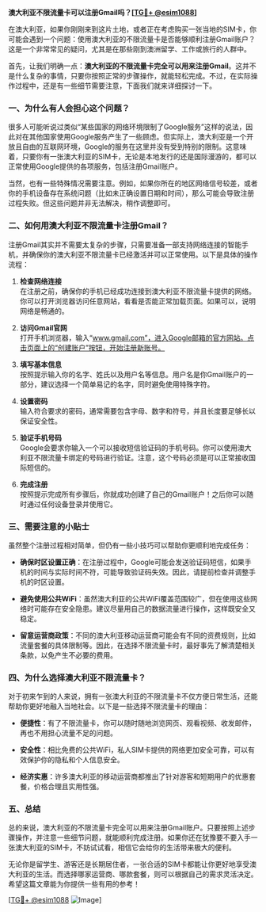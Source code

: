 **澳大利亚不限流量卡可以注册Gmail吗？[[TG💪+ @esim1088](https://t.me/s/esim1088)]**

在澳大利亚，如果你刚刚来到这片土地，或者正在考虑购买一张当地的SIM卡，你可能会遇到一个问题：使用澳大利亚的不限流量卡是否能够顺利注册Gmail账户？这是一个非常常见的疑问，尤其是在那些刚到澳洲留学、工作或旅行的人群中。

首先，让我们明确一点：**澳大利亚的不限流量卡完全可以用来注册Gmail**。这并不是什么复杂的事情，只要你按照正常的步骤操作，就能轻松完成。不过，在实际操作过程中，还是有一些细节需要注意，下面我们就来详细探讨一下。

### **一、为什么有人会担心这个问题？**

很多人可能听说过类似“某些国家的网络环境限制了Google服务”这样的说法，因此对在其他国家使用Google服务产生了一些顾虑。但实际上，澳大利亚是一个开放且自由的互联网环境，Google的服务在这里并没有受到特别的限制。这意味着，只要你有一张澳大利亚的SIM卡，无论是本地发行的还是国际漫游的，都可以正常使用Google提供的各项服务，包括注册Gmail账户。

当然，也有一些特殊情况需要注意。例如，如果你所在的地区网络信号较差，或者你的手机设备存在系统问题（比如未正确设置日期和时间），那么可能会导致注册过程失败。但这些问题并非无法解决，稍作调整即可。

### **二、如何用澳大利亚不限流量卡注册Gmail？**

注册Gmail其实并不需要太复杂的步骤，只需要准备一部支持网络连接的智能手机，并确保你的澳大利亚不限流量卡已经激活并可以正常使用。以下是具体的操作流程：

1. **检查网络连接**  
   在注册之前，确保你的手机已经成功连接到澳大利亚不限流量卡提供的网络。你可以打开浏览器访问任意网站，看看是否能正常加载页面。如果可以，说明网络是畅通的。

2. **访问Gmail官网**  
   打开手机浏览器，输入“www.gmail.com”，进入Google邮箱的官方网站。点击页面上的“创建账户”按钮，开始注册新账号。

3. **填写基本信息**  
   按照提示输入你的名字、姓氏以及用户名等信息。用户名是你Gmail账户的一部分，建议选择一个简单易记的名字，同时避免使用特殊字符。

4. **设置密码**  
   输入符合要求的密码，通常需要包含字母、数字和符号，并且长度要足够长以保证安全性。

5. **验证手机号码**  
   Google会要求你输入一个可以接收短信验证码的手机号码。你可以使用澳大利亚不限流量卡绑定的号码进行验证。注意，这个号码必须是可以正常接收国际短信的。

6. **完成注册**  
   按照提示完成所有步骤后，你就成功创建了自己的Gmail账户！之后你可以随时通过任何设备登录并使用它。

### **三、需要注意的小贴士**

虽然整个注册过程相对简单，但仍有一些小技巧可以帮助你更顺利地完成任务：

- **确保时区设置正确**：在注册过程中，Google可能会发送验证码短信，如果手机的时间与实际时间不符，可能导致验证码失效。因此，请提前检查并调整手机的时区设置。
  
- **避免使用公共WiFi**：虽然澳大利亚的公共WiFi覆盖范围较广，但在使用这些网络时可能存在安全隐患。建议尽量用自己的数据流量进行操作，这样既安全又稳定。

- **留意运营商政策**：不同的澳大利亚移动运营商可能会有不同的资费规则，比如流量套餐的具体限制等。因此，在选择不限流量卡时，最好事先了解清楚相关条款，以免产生不必要的费用。

### **四、为什么选择澳大利亚不限流量卡？**

对于初来乍到的人来说，拥有一张澳大利亚的不限流量卡不仅方便日常生活，还能帮助你更好地融入当地社会。以下是一些选择不限流量卡的理由：

- **便捷性**：有了不限流量卡，你可以随时随地浏览网页、观看视频、收发邮件，再也不用担心流量不足的问题。
  
- **安全性**：相比免费的公共WiFi，私人SIM卡提供的网络更加安全可靠，可以有效保护你的隐私和个人信息安全。

- **经济实惠**：许多澳大利亚的移动运营商都推出了针对游客和短期用户的优惠套餐，价格合理且实用性强。

### **五、总结**

总的来说，澳大利亚的不限流量卡完全可以用来注册Gmail账户。只要按照上述步骤操作，并注意一些细节问题，就能顺利完成注册。如果你还在犹豫要不要入手一张澳大利亚的SIM卡，不妨试试看，相信它会给你的生活带来极大的便利。

无论你是留学生、游客还是长期居住者，一张合适的SIM卡都能让你更好地享受澳大利亚的生活。而选择哪家运营商、哪款套餐，则可以根据自己的需求灵活决定。希望这篇文章能为你提供一些有用的参考！

[[TG💪+ @esim1088](https://t.me/s/esim1088) ![Image](https://i.postimg.cc/4NQfJmqS/Snipaste-2025-05-13-00-14-12.png)]